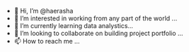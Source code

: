 - 👋 Hi, I’m @haerasha
- 👀 I’m interested in working from any part of the world ...
- 🌱 I’m currently learning data analystics...
- 💞️ I’m looking to collaborate on building project portfolio ...
- 📫 How to reach me ...

<!---
haerasha/haerasha is a ✨ special ✨ repository because its `README.md` (this file) appears on your GitHub profile.
You can click the Preview link to take a look at your changes.
--->
